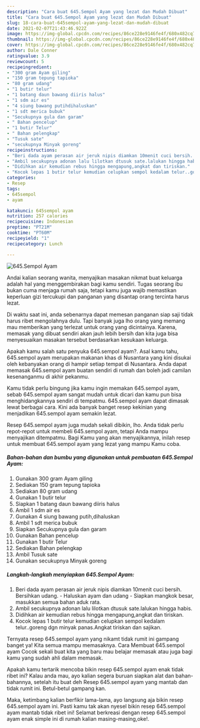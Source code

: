 ```yaml
---
description: "Cara buat 645.Sempol Ayam yang lezat dan Mudah Dibuat"
title: "Cara buat 645.Sempol Ayam yang lezat dan Mudah Dibuat"
slug: 18-cara-buat-645sempol-ayam-yang-lezat-dan-mudah-dibuat
date: 2021-02-07T21:43:46.922Z
image: https://img-global.cpcdn.com/recipes/86ce228e9146fe4f/680x482cq70/645sempol-ayam-foto-resep-utama.jpg
thumbnail: https://img-global.cpcdn.com/recipes/86ce228e9146fe4f/680x482cq70/645sempol-ayam-foto-resep-utama.jpg
cover: https://img-global.cpcdn.com/recipes/86ce228e9146fe4f/680x482cq70/645sempol-ayam-foto-resep-utama.jpg
author: Dale Conner
ratingvalue: 3.9
reviewcount: 5
recipeingredient:
- "300 gram Ayam giling"
- "150 gram tepung tapioka"
- "80 gram udang"
- "1 butir telur"
- "1 batang daun bawang diiris halus"
- "1 sdm air es"
- "4 siung bawang putihdihaluskan"
- "1 sdt merica bubuk"
- "Secukupnya gula dan garam"
- " Bahan pencelup"
- "1 butir Telur"
- " Bahan pelengkap"
- "Tusuk sate"
- "secukupnya Minyak goreng"
recipeinstructions:
- "Beri dada ayam perasan air jeruk nipis diamkan 10menit cuci bersih. Bersihkan udang. Haluskan ayam dan udang  Siapkan mangkok besar, masukkan semua bahan aduk rata."
- "Ambil secukupnya adonan lalu lilotkan dtusuk sate.lalukan hingga habis."
- "Didihkan air kemudian rebus hingga mengapung,angkat dan tiriskan."
- "Kocok lepas 1 butir telur kemudian celupkan sempol kedalam telur..goreng dgn minyak panas.Angkat tiriskan dan sajikan."
categories:
- Resep
tags:
- 645sempol
- ayam

katakunci: 645sempol ayam 
nutrition: 257 calories
recipecuisine: Indonesian
preptime: "PT21M"
cooktime: "PT60M"
recipeyield: "1"
recipecategory: Lunch

---
```



![645.Sempol Ayam](https://img-global.cpcdn.com/recipes/86ce228e9146fe4f/680x482cq70/645sempol-ayam-foto-resep-utama.jpg)

Andai kalian seorang wanita, menyajikan masakan nikmat buat keluarga adalah hal yang menggembirakan bagi kamu sendiri. Tugas seorang ibu bukan cuma menjaga rumah saja, tetapi kamu juga wajib memastikan keperluan gizi tercukupi dan panganan yang disantap orang tercinta harus lezat.

Di waktu  saat ini, anda sebenarnya dapat memesan panganan siap saji tidak harus ribet mengolahnya dulu. Tapi banyak juga lho orang yang memang mau memberikan yang terlezat untuk orang yang dicintainya. Karena, memasak yang dibuat sendiri akan jauh lebih bersih dan kita juga bisa menyesuaikan masakan tersebut berdasarkan kesukaan keluarga. 



Apakah kamu salah satu penyuka 645.sempol ayam?. Asal kamu tahu, 645.sempol ayam merupakan makanan khas di Nusantara yang kini disukai oleh kebanyakan orang di hampir setiap tempat di Nusantara. Anda dapat memasak 645.sempol ayam buatan sendiri di rumah dan boleh jadi camilan kesenanganmu di akhir pekanmu.

Kamu tidak perlu bingung jika kamu ingin memakan 645.sempol ayam, sebab 645.sempol ayam sangat mudah untuk dicari dan kamu pun bisa menghidangkannya sendiri di tempatmu. 645.sempol ayam dapat dimasak lewat berbagai cara. Kini ada banyak banget resep kekinian yang menjadikan 645.sempol ayam semakin lezat.

Resep 645.sempol ayam juga mudah sekali dibikin, lho. Anda tidak perlu repot-repot untuk membeli 645.sempol ayam, tetapi Anda mampu menyajikan ditempatmu. Bagi Kamu yang akan menyajikannya, inilah resep untuk membuat 645.sempol ayam yang lezat yang mampu Kamu coba.

<!--inarticleads1-->

##### Bahan-bahan dan bumbu yang digunakan untuk pembuatan 645.Sempol Ayam:

1. Gunakan 300 gram Ayam giling
1. Sediakan 150 gram tepung tapioka
1. Sediakan 80 gram udang
1. Gunakan 1 butir telur
1. Siapkan 1 batang daun bawang diiris halus
1. Ambil 1 sdm air es
1. Gunakan 4 siung bawang putih,dihaluskan
1. Ambil 1 sdt merica bubuk
1. Siapkan Secukupnya gula dan garam
1. Gunakan  Bahan pencelup
1. Gunakan 1 butir Telur
1. Sediakan  Bahan pelengkap
1. Ambil Tusuk sate
1. Gunakan secukupnya Minyak goreng




<!--inarticleads2-->

##### Langkah-langkah menyiapkan 645.Sempol Ayam:

1. Beri dada ayam perasan air jeruk nipis diamkan 10menit cuci bersih. Bersihkan udang. - Haluskan ayam dan udang  - Siapkan mangkok besar, masukkan semua bahan aduk rata.
1. Ambil secukupnya adonan lalu lilotkan dtusuk sate.lalukan hingga habis.
1. Didihkan air kemudian rebus hingga mengapung,angkat dan tiriskan.
1. Kocok lepas 1 butir telur kemudian celupkan sempol kedalam telur..goreng dgn minyak panas.Angkat tiriskan dan sajikan.




Ternyata resep 645.sempol ayam yang nikamt tidak rumit ini gampang banget ya! Kita semua mampu memasaknya. Cara Membuat 645.sempol ayam Cocok sekali buat kita yang baru mau belajar memasak atau juga bagi kamu yang sudah ahli dalam memasak.

Apakah kamu tertarik mencoba bikin resep 645.sempol ayam enak tidak ribet ini? Kalau anda mau, ayo kalian segera buruan siapkan alat dan bahan-bahannya, setelah itu buat deh Resep 645.sempol ayam yang mantab dan tidak rumit ini. Betul-betul gampang kan. 

Maka, ketimbang kalian berfikir lama-lama, ayo langsung aja bikin resep 645.sempol ayam ini. Pasti kamu tak akan nyesel bikin resep 645.sempol ayam mantab tidak ribet ini! Selamat berkreasi dengan resep 645.sempol ayam enak simple ini di rumah kalian masing-masing,oke!.

